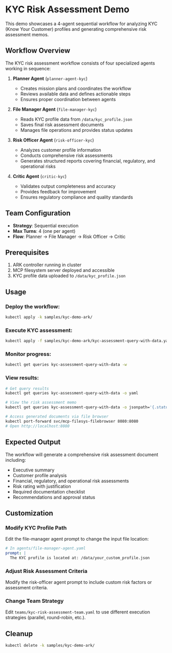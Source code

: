 # KYC Risk Assessment Demo

This demo showcases a 4-agent sequential workflow for analyzing KYC (Know Your Customer) profiles and generating comprehensive risk assessment memos.

## Workflow Overview

The KYC risk assessment workflow consists of four specialized agents working in sequence:

1. **Planner Agent** (`planner-agent-kyc`)
   - Creates mission plans and coordinates the workflow
   - Reviews available data and defines actionable steps
   - Ensures proper coordination between agents

2. **File Manager Agent** (`file-manager-kyc`)
   - Reads KYC profile data from `/data/kyc_profile.json`
   - Saves final risk assessment documents
   - Manages file operations and provides status updates

3. **Risk Officer Agent** (`risk-officer-kyc`)
   - Analyzes customer profile information
   - Conducts comprehensive risk assessments
   - Generates structured reports covering financial, regulatory, and operational risks

4. **Critic Agent** (`critic-kyc`)
   - Validates output completeness and accuracy
   - Provides feedback for improvement
   - Ensures regulatory compliance and quality standards

## Team Configuration

- **Strategy**: Sequential execution
- **Max Turns**: 4 (one per agent)
- **Flow**: Planner → File Manager → Risk Officer → Critic

## Prerequisites

1. ARK controller running in cluster
2. MCP filesystem server deployed and accessible
3. KYC profile data uploaded to `/data/kyc_profile.json`

## Usage

### Deploy the workflow:
```bash
kubectl apply -k samples/kyc-demo-ark/
```

### Execute KYC assessment:
```bash
kubectl apply -f samples/kyc-demo-ark/kyc-assessment-query-with-data.yaml
```

### Monitor progress:
```bash
kubectl get queries kyc-assessment-query-with-data -w
```

### View results:
```bash
# Get query results
kubectl get queries kyc-assessment-query-with-data -o yaml

# View the risk assessment memo
kubectl get queries kyc-assessment-query-with-data -o jsonpath='{.status.responses[0].content}'

# Access generated documents via file browser
kubectl port-forward svc/mcp-filesys-filebrowser 8080:8080
# Open http://localhost:8080
```

## Expected Output

The workflow will generate a comprehensive risk assessment document including:
- Executive summary
- Customer profile analysis
- Financial, regulatory, and operational risk assessments
- Risk rating with justification
- Required documentation checklist
- Recommendations and approval status

## Customization

### Modify KYC Profile Path
Edit the file-manager agent prompt to change the input file location:
```yaml
# In agents/file-manager-agent.yaml
prompt: |
  The KYC profile is located at: /data/your_custom_profile.json
```

### Adjust Risk Assessment Criteria
Modify the risk-officer agent prompt to include custom risk factors or assessment criteria.

### Change Team Strategy
Edit `teams/kyc-risk-assessment-team.yaml` to use different execution strategies (parallel, round-robin, etc.).

## Cleanup

```bash
kubectl delete -k samples/kyc-demo-ark/
```